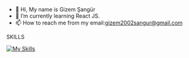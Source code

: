 - 👋 Hi, My name is Gizem Şangür
- 🌱 I’m currently learning React JS.
- 📫 How to reach me from my email:gizem2002sangur@gmail.com

<!---
gizemsangur1/gizemsangur1 is a ✨ special ✨ repository because its `README.md` (this file) appears on your GitHub profile.
You can click the Preview link to take a look at your changes.
--->

SKILLS

[![My Skills](https://skills.thijs.gg/icons?i=cpp,html,css,python,js,c#,react&theme=light)](https://skills.thijs.gg)



